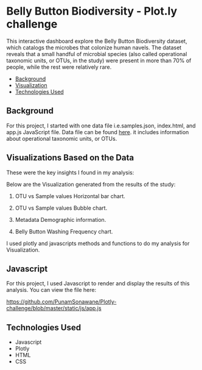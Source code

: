 # Belly Button Biodiversity - Plot.ly challenge 

This interactive dashboard explore the Belly Button Biodiversity dataset, which catalogs the microbes that colonize human navels.
The dataset reveals that a small handful of microbial species (also called operational taxonomic units, or OTUs, in the study) were present in more than 70% of people, while the rest were relatively rare.


* [Background](#background)
* [Visualization](#plotly)
* [Technologies Used](#technologies)

##  <a name="background"></a>Background

For this project, I started with one data file i.e.samples.json, index.html, and app.js JavaScript file. Data file can be found [here](./data/samples.json). it includes information about operational taxonomic units, or OTUs.

## <a name="plotly"></a>Visualizations Based on the Data

These were the key insights I found in my analysis:

Below are the Visualization generated from the results of the study:

 1. OTU vs Sample values Horizontal bar chart.

 2. OTU vs Sample values Bubble chart.

 3. Metadata Demographic information.

 4. Belly Button Washing Frequency chart.
 
I used plotly and javascripts methods and functions to do my analysis for Visualization.



##  <a name="nb"></a>Javascript 

For this project, I used Javascript  to render and display the results of this analysis. You can view the file here:

<https://github.com/PunamSonawane/Plotly-challenge/blob/master/static/js/app.js>

##  <a name="technologies"></a>Technologies Used

* Javascript
* Plotly
* HTML
* CSS